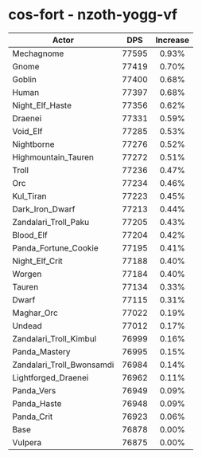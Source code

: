 # cos-fort - nzoth-yogg-vf
| Actor | DPS | Increase |
|---|:---:|:---:|
|Mechagnome|77595|0.93%|
|Gnome|77419|0.70%|
|Goblin|77400|0.68%|
|Human|77397|0.68%|
|Night_Elf_Haste|77356|0.62%|
|Draenei|77331|0.59%|
|Void_Elf|77285|0.53%|
|Nightborne|77276|0.52%|
|Highmountain_Tauren|77272|0.51%|
|Troll|77236|0.47%|
|Orc|77234|0.46%|
|Kul_Tiran|77223|0.45%|
|Dark_Iron_Dwarf|77213|0.44%|
|Zandalari_Troll_Paku|77205|0.43%|
|Blood_Elf|77204|0.42%|
|Panda_Fortune_Cookie|77195|0.41%|
|Night_Elf_Crit|77188|0.40%|
|Worgen|77184|0.40%|
|Tauren|77134|0.33%|
|Dwarf|77115|0.31%|
|Maghar_Orc|77022|0.19%|
|Undead|77012|0.17%|
|Zandalari_Troll_Kimbul|76999|0.16%|
|Panda_Mastery|76995|0.15%|
|Zandalari_Troll_Bwonsamdi|76984|0.14%|
|Lightforged_Draenei|76962|0.11%|
|Panda_Vers|76949|0.09%|
|Panda_Haste|76948|0.09%|
|Panda_Crit|76923|0.06%|
|Base|76878|0.00%|
|Vulpera|76875|0.00%|
